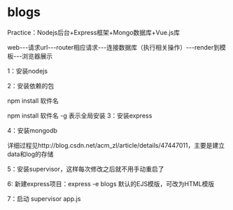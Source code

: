 # blogs
Practice：Nodejs后台+Express框架+Mongo数据库+Vue.js库

web---请求url---router相应请求---连接数据库（执行相关操作）---render到模板---浏览器展示

1：安装nodejs

2：安装依赖的包

npm install 软件名

npm install 软件名 -g 表示全局安装
3：安装express

4：安装mongodb

详细过程见http://blog.csdn.net/acm_zl/article/details/47447011，主要是建立data和log的存储

5：安装supervisor，这样每次修改之后就不用手动重启了

6: 新建express项目：express -e blogs 默认的EJS模版，可改为HTML模版

7：启动 supervisor app.js
